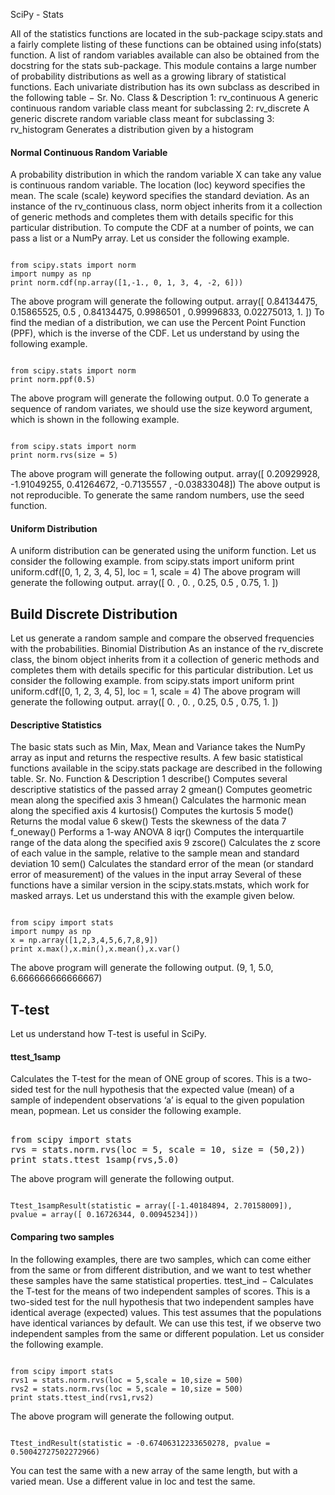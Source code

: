 
 
SciPy - Stats


All of the statistics functions are located in the sub-package scipy.stats and a fairly complete listing of these functions can be obtained using info(stats) function. A list of random variables available can also be obtained from the docstring for the stats sub-package. This module contains a large number of probability distributions as well as a growing library of statistical functions.
Each univariate distribution has its own subclass as described in the following table −
Sr. No.
Class & Description
1: rv_continuous
A generic continuous random variable class meant for subclassing
2: rv_discrete
A generic discrete random variable class meant for subclassing
3: rv_histogram
Generates a distribution given by a histogram

#### Normal Continuous Random Variable
A probability distribution in which the random variable X can take any value is continuous random variable. The location (loc) keyword specifies the mean. The scale (scale) keyword specifies the standard deviation.
As an instance of the rv_continuous class, norm object inherits from it a collection of generic methods and completes them with details specific for this particular distribution.
To compute the CDF at a number of points, we can pass a list or a NumPy array. Let us consider the following example.
<pre><code>
from scipy.stats import norm
import numpy as np
print norm.cdf(np.array([1,-1., 0, 1, 3, 4, -2, 6]))
</code></pre>
The above program will generate the following output.
array([ 0.84134475, 0.15865525, 0.5 , 0.84134475, 0.9986501 ,
0.99996833, 0.02275013, 1. ])
To find the median of a distribution, we can use the Percent Point Function (PPF), which is the inverse of the CDF. Let us understand by using the following example.
<pre><code>
from scipy.stats import norm
print norm.ppf(0.5)
</code></pre>

The above program will generate the following output.
0.0
To generate a sequence of random variates, we should use the size keyword argument, which is shown in the following example.
<pre><code>
from scipy.stats import norm
print norm.rvs(size = 5)
</code></pre>

The above program will generate the following output.
array([ 0.20929928, -1.91049255, 0.41264672, -0.7135557 , -0.03833048])
The above output is not reproducible. To generate the same random numbers, use the seed function.

#### Uniform Distribution
A uniform distribution can be generated using the uniform function. Let us consider the following example.
from scipy.stats import uniform
print uniform.cdf([0, 1, 2, 3, 4, 5], loc = 1, scale = 4)
The above program will generate the following output.
array([ 0. , 0. , 0.25, 0.5 , 0.75, 1. ])

## Build Discrete Distribution
Let us generate a random sample and compare the observed frequencies with the probabilities.
Binomial Distribution
As an instance of the rv_discrete class, the binom object inherits from it a collection of generic methods and completes them with details specific for this particular distribution. Let us consider the following example.
from scipy.stats import uniform
print uniform.cdf([0, 1, 2, 3, 4, 5], loc = 1, scale = 4)
The above program will generate the following output.
array([ 0. , 0. , 0.25, 0.5 , 0.75, 1. ])

#### Descriptive Statistics
The basic stats such as Min, Max, Mean and Variance takes the NumPy array as input and returns the respective results. A few basic statistical functions available in the scipy.stats package are described in the following table.
Sr. No.
Function & Description
1
describe()
Computes several descriptive statistics of the passed array
2
gmean()
Computes geometric mean along the specified axis
3
hmean()
Calculates the harmonic mean along the specified axis
4
kurtosis()
Computes the kurtosis
5
mode()
Returns the modal value
6
skew()
Tests the skewness of the data
7
f_oneway()
Performs a 1-way ANOVA
8
iqr()
Computes the interquartile range of the data along the specified axis
9
zscore()
Calculates the z score of each value in the sample, relative to the sample mean and standard deviation
10
sem()
Calculates the standard error of the mean (or standard error of measurement) of the values in the input array
Several of these functions have a similar version in the scipy.stats.mstats, which work for masked arrays. Let us understand this with the example given below.
<pre><code>
from scipy import stats
import numpy as np
x = np.array([1,2,3,4,5,6,7,8,9])
print x.max(),x.min(),x.mean(),x.var()
</code></pre>
The above program will generate the following output.
(9, 1, 5.0, 6.666666666666667)

## T-test
Let us understand how T-test is useful in SciPy.

#### ttest_1samp
Calculates the T-test for the mean of ONE group of scores. This is a two-sided test for the null hypothesis that the expected value (mean) of a sample of independent observations ‘a’ is equal to the given population mean, popmean. Let us consider the following example.
<pre><cpde>
from scipy import stats
rvs = stats.norm.rvs(loc = 5, scale = 10, size = (50,2))
print stats.ttest_1samp(rvs,5.0)
</code></pre>
The above program will generate the following output.
<pre><code>
Ttest_1sampResult(statistic = array([-1.40184894, 2.70158009]),
pvalue = array([ 0.16726344, 0.00945234]))
</code></pre>

#### Comparing two samples
In the following examples, there are two samples, which can come either from the same or from different distribution, and we want to test whether these samples have the same statistical properties.
ttest_ind − Calculates the T-test for the means of two independent samples of scores. This is a two-sided test for the null hypothesis that two independent samples have identical average (expected) values. This test assumes that the populations have identical variances by default.
We can use this test, if we observe two independent samples from the same or different population. Let us consider the following example.
<pre><code>
from scipy import stats
rvs1 = stats.norm.rvs(loc = 5,scale = 10,size = 500)
rvs2 = stats.norm.rvs(loc = 5,scale = 10,size = 500)
print stats.ttest_ind(rvs1,rvs2)
</code></pre>
The above program will generate the following output.
<pre><code>
Ttest_indResult(statistic = -0.67406312233650278, pvalue = 0.50042727502272966)
</code></pre>
You can test the same with a new array of the same length, but with a varied mean. Use a different value in loc and test the same.

